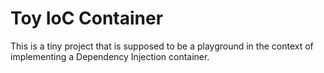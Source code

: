 # Toy IoC Container
This is a tiny project that is supposed to be a playground in the context of implementing a Dependency Injection container.

